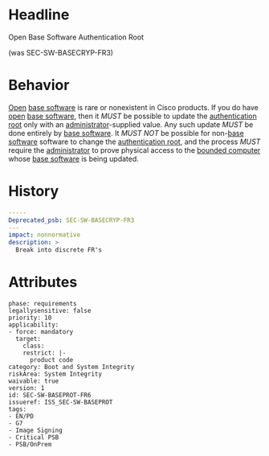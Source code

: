# Headline 
Open Base Software Authentication Root 

(was SEC-SW-BASECRYP-FR3)
# Behavior
[Open](#DEF_Open) [base software](#DEF_BaseSoftware) is
rare or nonexistent in Cisco products. If you do have
[open](#DEF_Open) [base software](#DEF_BaseSoftware), then it _MUST_ be possible to update the
[authentication root](#DEF_AuthenticationRoot) only with
an [administrator](#DEF_Administrator)-supplied value. Any such
update _MUST_ be done entirely by [base software](#DEF_BaseSoftware).
It _MUST NOT_ be possible for non-[base software](#DEF_BaseSoftware)
software to change the [authentication root](#DEF_AuthenticationRoot),
and the process _MUST_ require the [administrator](#DEF_Administrator)
to prove physical access to the [bounded computer](#DEF_BoundedComputer) whose
[base software](#DEF_BaseSoftware) is being updated.
# History

```yaml
-----
Deprecated_psb: SEC-SW-BASECRYP-FR3
---
impact: nonnormative
description: >
  Break into discrete FR's

```

# Attributes

    phase: requirements
    legallysensitive: false
    priority: 10
    applicability:
    - force: mandatory
      target:
        class: 
        restrict: |-
          product code
    category: Boot and System Integrity
    riskArea: System Integrity
    waivable: true
    version: 1
    id: SEC-SW-BASEPROT-FR6
    issueref: ISS_SEC-SW-BASEPROT
    tags:
    - EN/PD
    - G7
    - Image Signing
    - Critical PSB
    - PSB/OnPrem
